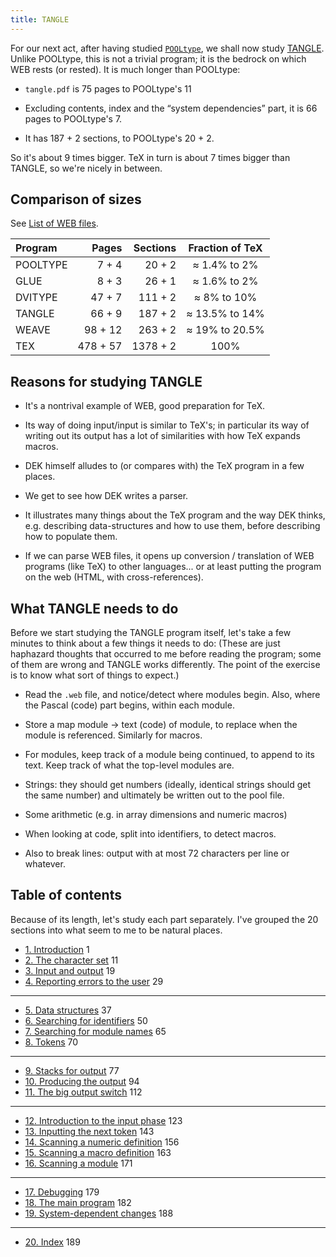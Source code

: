 ```yaml
---
title: TANGLE
---
```


<style>
object {
    border: 2px solid grey;
    width: 100%;
}
img {
    max-width: 100%;
}
</style>

For our next act, after having studied [`POOLtype`](../pooltype), we shall now study [TANGLE](http://texdoc.net/texmf-dist/doc/generic/knuth/web/tangle.pdf). Unlike POOLtype, this is not a trivial program; it is the bedrock on which WEB rests (or rested). It is much longer than POOLtype:

- `tangle.pdf` is 75 pages to POOLtype's 11

- Excluding contents, index and the “system dependencies” part, it is 66 pages to POOLtype's 7.

- It has 187 + 2 sections, to POOLtype's 20 + 2.

So it's about 9 times bigger. TeX in turn is about 7 times bigger than TANGLE, so we're nicely in between.

## Comparison of sizes

See [List of WEB files](https://docs.google.com/spreadsheets/d/1Fn5fZiYOYX39mWytZ7vmMe-KIe_boAxG6l6yihTn2ck/edit#gid=0).

| Program  | Pages   | Sections |Fraction of TeX|
| :------- | ------: | -------: | :-----------: |
| POOLTYPE | 7 + 4   | 20 + 2   | ≈ 1.4% to 2%  |
| GLUE     | 8 + 3   | 26 + 1   | ≈ 1.6% to 2%  |
| DVITYPE  | 47 + 7  | 111 + 2  | ≈ 8% to 10%   |
| TANGLE   | 66 + 9  | 187 + 2  | ≈ 13.5% to 14%|
| WEAVE    | 98 + 12 | 263 + 2  | ≈ 19% to 20.5%|
| TEX      | 478 + 57| 1378 + 2 |      100%     |


## Reasons for studying TANGLE

- It's a nontrival example of WEB, good preparation for TeX.

- Its way of doing input/input is similar to TeX's; in particular its way of writing out its output has a lot of similarities with how TeX expands macros.

- DEK himself alludes to (or compares with) the TeX program in a few places.

- We get to see how DEK writes a parser.

- It illustrates many things about the TeX program and the way DEK thinks, e.g. describing data-structures and how to use them, before describing how to populate them.

- If we can parse WEB files, it opens up conversion / translation of WEB programs (like TeX) to other languages... or at least putting the program on the web (HTML, with cross-references).

## What TANGLE needs to do

Before we start studying the TANGLE program itself, let's take a few minutes to think about a few things it needs to do: (These are just haphazard thoughts that occurred to me before reading the program; some of them are wrong and TANGLE works differently. The point of the exercise is to know what sort of things to expect.)

- Read the `.web` file, and notice/detect where modules begin. Also, where the Pascal (code) part begins, within each module.

- Store a map module → text (code) of module, to replace when the module is referenced. Similarly for macros.

- For modules, keep track of a module being continued, to append to its text. Keep track of what the top-level modules are.

- Strings: they should get numbers (ideally, identical strings should get the same number) and ultimately be written out to the pool file.

- Some arithmetic (e.g. in array dimensions and numeric macros)

- When looking at code, split into identifiers, to detect macros.

- Also to break lines: output with at most 72 characters per line or whatever.


## Table of contents

Because of its length, let's study each part separately. I've grouped the 20 sections into what seem to me to be natural places.

- [1. Introduction](tangle-1) 1
- [2. The character set](tangle-2) 11
- [3. Input and output](tangle-3) 19
- [4. Reporting errors to the user](tangle-4) 29

----

- [5. Data structures](tangle-5) 37
- [6. Searching for identifiers](tangle-6) 50
- [7. Searching for module names](tangle-7) 65
- [8. Tokens](tangle-8) 70

----

- [9. Stacks for output](tangle-9) 77
- [10. Producing the output](tangle-10) 94
- [11. The big output switch](tangle-11) 112

----

- [12. Introduction to the input phase](tangle-12) 123
- [13. Inputting the next token](tangle-13) 143
- [14. Scanning a numeric definition](tangle-14) 156
- [15. Scanning a macro definition](tangle-15) 163
- [16. Scanning a module](tangle-16) 171

----

- [17. Debugging](tangle-17) 179
- [18. The main program](tangle-18) 182
- [19. System-dependent changes](tangle-19) 188

----

- [20. Index](tangle-20) 189
